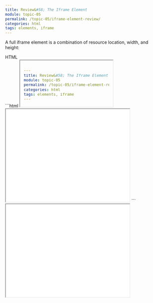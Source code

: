 ```yaml
---
title: Review&#58; The Iframe Element
module: topic-05
permalink: /topic-05/iframe-element-review/
categories: html
tags: elements, iframe
---
```


<div class="divider-heading"></div>


A full iframe element is a combination of resource location, width, and height:


<div id="code-heading">HTML</div>
```html
<iframe src="#" width="" height=""></iframe>


<!-- For example... -->
<iframe src="./pages/iframe-example.html" width="400" height="300"></iframe>
```


<div class="external-embed" style="width: 400px; height: 300px;">
  <iframe src="../files/iframe-ex.html" width="100%" height="100%"></iframe>
</div>
